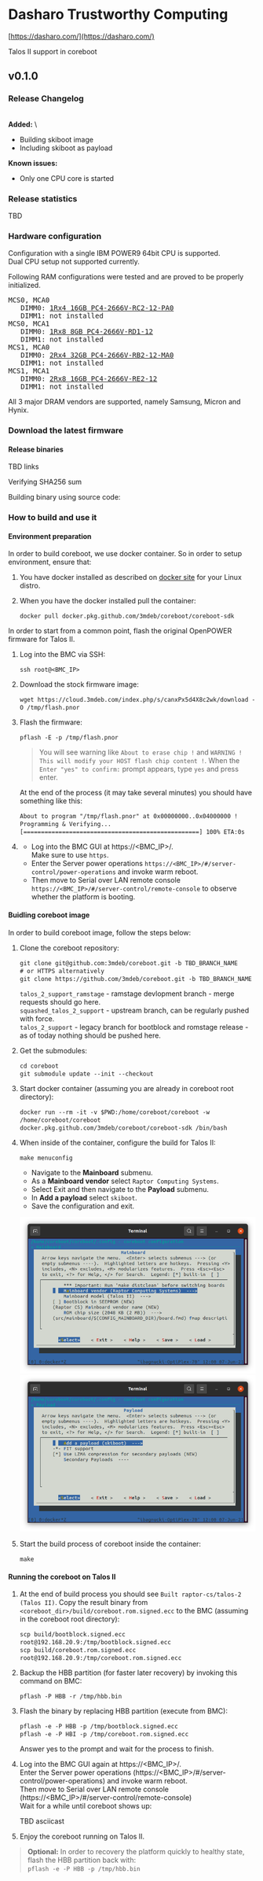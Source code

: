 # Dasharo Trustworthy Computing

[https://dasharo.com/](https://dasharo.com/)

Talos II support in coreboot

## v0.1.0

### Release Changelog
\
**Added:** \
* Building skiboot image
* Including skiboot as payload

**Known issues:**
* Only one CPU core is started

### Release statistics

TBD

### Hardware configuration

Configuration with a single IBM POWER9 64bit CPU is supported.\
Dual CPU setup not supported currently.

Following RAM configurations were tested and are proved to be properly initialized.
<pre>
MCS0, MCA0
   DIMM0: <a href=https://www.samsung.com/semiconductor/dram/module/M393A2K40CB2-CTD>1Rx4 16GB PC4-2666V-RC2-12-PA0</a>
   DIMM1: not installed
MCS0, MCA1
   DIMM0: <a href=https://www.crucial.com/memory/server-ddr4/mta9asf1g72pz-2g6j1>1Rx8 8GB PC4-2666V-RD1-12</a>
   DIMM1: not installed
MCS1, MCA0
   DIMM0: <a href=https://www.samsung.com/semiconductor/dram/module/M393A4K40CB2-CTD>2Rx4 32GB PC4-2666V-RB2-12-MA0</a>
   DIMM1: not installed
MCS1, MCA1
   DIMM0: <a href=https://mis-prod-koce-homepage-cdn-01-blob-ep.azureedge.net/web/static_file/12701730956286135.pdf>2Rx8 16GB PC4-2666V-RE2-12</a>
   DIMM1: not installed
</pre>

All 3 major DRAM vendors are supported, namely Samsung, Micron and Hynix.

### Download the latest firmware

#### Release binaries
TBD links

Verifying SHA256 sum

Building binary using source code:

### How to build and use it

#### Environment preparation

In order to build coreboot, we use docker container. So in order to setup
environment, ensure that:

1. You have docker installed as described on
   [docker site](https://docs.docker.com/engine/install/) for your Linux distro.

2. When you have the docker installed pull the container:

   ```
   docker pull docker.pkg.github.com/3mdeb/coreboot/coreboot-sdk
   ```

In order to start from a common point, flash the original OpenPOWER firmware
for Talos II.

1. Log into the BMC via SSH:

   ```
   ssh root@<BMC_IP>
   ```

2. Download the stock firmware image:

   ```
   wget https://cloud.3mdeb.com/index.php/s/canxPx5d4X8c2wk/download -O /tmp/flash.pnor
   ```

3. Flash the firmware:

   ```
   pflash -E -p /tmp/flash.pnor
   ```

   > You will see warning like `About to erase chip !` and
   > `WARNING ! This will modify your HOST flash chip content !`. When the
   > `Enter "yes" to confirm:` prompt appears, type `yes` and press enter.

   At the end of the process (it may take several minutes) you should have
   something like this:

   ```
   About to program "/tmp/flash.pnor" at 0x00000000..0x04000000 !
   Programming & Verifying...
   [==================================================] 100% ETA:0s
   ```

4. * Log into the BMC GUI at https://<BMC_IP>/. \
     Make sure to use `https`.
   * Enter the Server power operations
     `https://<BMC_IP>/#/server-control/power-operations` and invoke
     warm reboot.
   * Then move to Serial over LAN remote console
     `https://<BMC_IP>/#/server-control/remote-console` to observe
     whether the platform is booting.

#### Buidling coreboot image

In order to build coreboot image, follow the steps below:

1. Clone the coreboot repository:

   ```
   git clone git@github.com:3mdeb/coreboot.git -b TBD_BRANCH_NAME
   # or HTTPS alternatively
   git clone https://github.com/3mdeb/coreboot.git -b TBD_BRANCH_NAME
   ```
   `talos_2_support_ramstage` - ramstage devlopment branch - merge requests should go here.\
   `squashed_talos_2_support` - upstream branch, can be regularly pushed with force.\
   `talos_2_support` - legacy branch for bootblock and romstage release - as of today nothing should be pushed here.

2. Get the submodules:

   ```
   cd coreboot
   git submodule update --init --checkout
   ```

3. Start docker container (assuming you are already in coreboot root
   directory):

   ```
   docker run --rm -it -v $PWD:/home/coreboot/coreboot -w /home/coreboot/coreboot docker.pkg.github.com/3mdeb/coreboot/coreboot-sdk /bin/bash
   ```

4. When inside of the container, configure the build for Talos II:

   ```
   make menuconfig
   ```

   * Navigate to the **Mainboard** submenu.
   * As a **Mainboard vendor** select `Raptor Computing Systems`.
   * Select Exit and then navigate to the **Payload** submenu.
   * In **Add a payload** select `skiboot`.
   * Save the configuration and exit.

   ![make menuconfig mainboard](images/cb_menuconfig_ramstage_mainboard.png)
   ![make menuconfig payload](images/cb_menuconfig_ramstage_payload.png)


5. Start the build process of coreboot inside the container:

   ```
   make
   ```

#### Running the coreboot on Talos II

1. At the end of build process you should see `Built raptor-cs/talos-2 (Talos II)`.
   Copy the result binary from `<coreboot_dir>/build/coreboot.rom.signed.ecc` to the BMC
   (assuming in the coreboot root directory):

   ```
   scp build/bootblock.signed.ecc root@192.168.20.9:/tmp/bootblock.signed.ecc
   scp build/coreboot.rom.signed.ecc root@192.168.20.9:/tmp/coreboot.rom.signed.ecc
   ```

2. Backup the HBB partition (for faster later recovery) by invoking this
   command on BMC:

   ```
   pflash -P HBB -r /tmp/hbb.bin
   ```

3. Flash the binary by replacing HBB partition (execute from BMC):

   ```
   pflash -e -P HBB -p /tmp/bootblock.signed.ecc
   pflash -e -P HBI -p /tmp/coreboot.rom.signed.ecc
   ```

   Answer yes to the prompt and wait for the process to finish.

4. Log into the BMC GUI again at https://<BMC_IP>/.\
   Enter the Server power operations (https://<BMC_IP>/#/server-control/power-operations) and invoke warm reboot.\
   Then move to Serial over LAN remote console (https://<BMC_IP>/#/server-control/remote-console)\
   Wait for a while until coreboot shows up:

   TBD asciicast

5. Enjoy the coreboot running on Talos II.

> **Optional:** In order to recovery the platform quickly to healthy state, flash
> the HBB partition back with: \
> `pflash -e -P HBB -p /tmp/hbb.bin`
